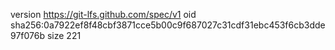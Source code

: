 version https://git-lfs.github.com/spec/v1
oid sha256:0a7922ef8f48cbf3871cce5b00c9f687027c31cdf31ebc453f6cb3dde97f076b
size 221
